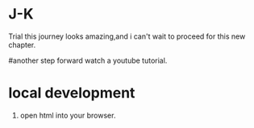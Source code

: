 # J-K
Trial
this journey looks amazing,and i can't wait to proceed for this new chapter.

#another step forward
watch a youtube tutorial.

# local development

1. open html into your browser.